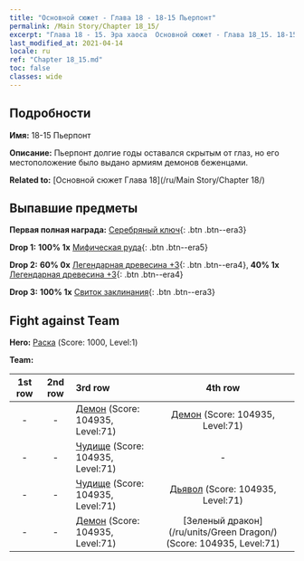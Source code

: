 ```yaml
---
title: "Основной сюжет - Глава 18 - 18-15 Пьерпонт"
permalink: /Main Story/Chapter 18_15/
excerpt: "Глава 18 - 15. Эра хаоса  Основной сюжет - Глава 18_15. 18-15 Пьерпонт"
last_modified_at: 2021-04-14
locale: ru
ref: "Chapter 18_15.md"
toc: false
classes: wide
---
```


## Подробности

 **Имя:** 18-15 Пьерпонт

 **Описание:** Пьерпонт долгие годы оставался скрытым от глаз, но его местоположение было выдано армиям демонов беженцами.

 **Related to:** [Основной сюжет Глава 18](/ru/Main Story/Chapter 18/)

## Выпавшие предметы

 **Первая полная награда:** [Серебряный ключ](/ru/Items/con_693/){: .btn .btn--era3}

 **Drop 1:** **100% 1x** [Мифическая руда](/ru/Items/mat_61/){: .btn .btn--era5}

 **Drop 2:** **60% 0x** [Легендарная древесина +3](/ru/Items/mat_55/){: .btn .btn--era4}, **40% 1x** [Легендарная древесина +3](/ru/Items/mat_55/){: .btn .btn--era4}

 **Drop 3:** **100% 1x** [Свиток заклинания](/ru/Items/con_694/){: .btn .btn--era3}


## Fight against Team
 **Hero:** [Раска](/ru/heroes/Rashka/) (Score: 1000, Level:1)

 **Team:**


  | 1st row | 2nd row | 3rd row | 4th row |
  |:----:|:----:|:----|:----:|
  | - | - | [Демон](/ru/units/Demon/) (Score: 104935, Level:71)  | [Демон](/ru/units/Demon/) (Score: 104935, Level:71)  |
  | - | - | [Чудище](/ru/units/Behemoth/) (Score: 104935, Level:71)  | - |
  | - | - | [Чудище](/ru/units/Behemoth/) (Score: 104935, Level:71)  | [Дьявол](/ru/units/Devil/) (Score: 104935, Level:71)  |
  | - | - | [Демон](/ru/units/Demon/) (Score: 104935, Level:71)  | [Зеленый дракон](/ru/units/Green Dragon/) (Score: 104935, Level:71)  |


